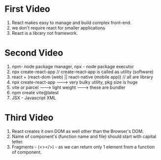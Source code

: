 # First Video
1. React makes easy to manage and build complex front-end.
2. we don't require react for smaller applications
3. React is a library not framework.

# Second Video
1. npm- node package manager, npx - node package executor
2. npx create-react-app // create-react-app is called as utility (software)
3. react + (react-dom (web)  || react-native (mobile app))  // all are library
4. npx create-react-app ---> very bulky utility, pkg size is huge
5. vite or parcel ---> light weight ---> these are bundler
6. npm create vite@latest
7. JSX - Javascript XML

# Third Video
1. React creates it own DOM as well other than the Browser's DOM.
2. Name of component's (function name and file) should start with capital letter.
3. Fragments - (<></>) - as we can return only 1 element from a function of component.
